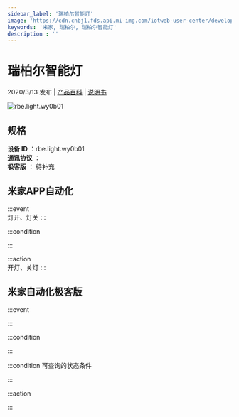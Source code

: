 ```yaml
---
sidebar_label: '瑞柏尔智能灯'
image: 'https://cdn.cnbj1.fds.api.mi-img.com/iotweb-user-center/developer_1679047689252NlYLG0oR.png?GalaxyAccessKeyId=AKVGLQWBOVIRQ3XLEW&Expires=9223372036854775807&Signature=bizYzuKgqOftQEZ1JAJKynS0/2M='
keywords: '米家, 瑞柏尔, 瑞柏尔智能灯'
description : ''
---
```

# 瑞柏尔智能灯

2020/3/13 发布 | [产品百科](https://home.mi.com/webapp/content/baike/product/index.html?model=rbe.light.wy0b01/) | [说明书](https://home.mi.com/views/introduction.html?model=rbe.light.wy0b01&region=cn)

![rbe.light.wy0b01](https://cdn.cnbj1.fds.api.mi-img.com/iotweb-user-center/developer_1679047689252NlYLG0oR.png?GalaxyAccessKeyId=AKVGLQWBOVIRQ3XLEW&Expires=9223372036854775807&Signature=bizYzuKgqOftQEZ1JAJKynS0/2M=)

## 规格  
> 
**设备 ID** ：rbe.light.wy0b01  
**通讯协议** ：  
**极客版**  ： 待补充 


## 米家APP自动化  

:::event  
灯开、灯关
:::

:::condition  

:::

:::action   
开灯、关灯
:::

## 米家自动化极客版  

:::event  

:::

:::condition  

:::

:::condition 可查询的状态条件  

:::

:::action  

:::

        
